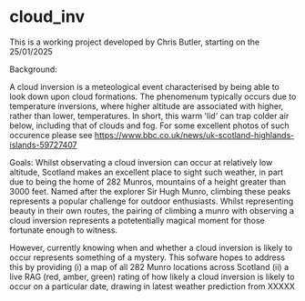 # cloud_inv

This is a working project developed by Chris Butler, starting on the 
25/01/2025 

Background:

A cloud inversion is a meteological event characterised by being able to 
look down upon cloud formations. The phenomenum typically occurs due to  
temperature inversions, where higher 
altitude are associated with higher, rather than lower, temperatures. In 
short, this warm 'lid' can trap colder air below, including that of 
clouds and fog. For some excellent photos of such occurence please see 
https://www.bbc.co.uk/news/uk-scotland-highlands-islands-59727407

Goals:
Whilst observating a cloud inversion can occur at relatively low altitude, 
Scotland makes an excellent place to sight such weather, in part  due to 
being the home of 282 Munros, mountains of a 
height greater than 3000 
feet. Named after the explorer Sir Hugh Munro, climbing these peaks 
represents a popular challenge for outdoor enthusiasts. Whilst 
representing beauty in their own routes, the pairing of climbing a 
munro with observing a cloud inversion represents a potetentially magical 
moment for those fortunate enough to witness. 

However, currently knowing when and whether a cloud inversion is likely to 
occur represents something of a mystery. This sofware hopes to address 
this by providing (i) a map of all 282 Munro 
locations across Scotland (ii) a live RAG (red, amber, green) rating of 
how likely a cloud inversion is likely to occur on a particular date, 
drawing in latest weather prediction from XXXXX  

 

